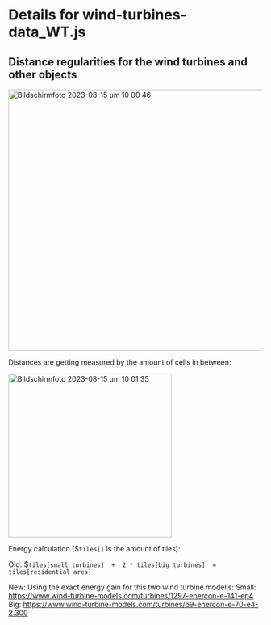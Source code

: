 # Details for wind-turbines-data_WT.js

## Distance regularities for the wind turbines and other objects

<img width="517" alt="Bildschirmfoto 2023-08-15 um 10 00 46" src="https://github.com/ifgiscope/wind-turbines/assets/61976072/f86d8b4a-93fc-4bf9-9dda-51291ad97175">

Distances are getting measured by the amount of cells in between:

<img width="324" alt="Bildschirmfoto 2023-08-15 um 10 01 35" src="https://github.com/ifgiscope/wind-turbines/assets/61976072/7621a14b-e2f9-46bd-9af5-4f3ba515e9df">

Energy calculation ($`tiles[]` is the amount of tiles):

Old:
$`tiles[small turbines]  +  2 * tiles[big turbines]  =  tiles[residential area]`

New:
Using the exact energy gain for this two wind turbine modells:
Small: https://www.wind-turbine-models.com/turbines/1297-enercon-e-141-ep4
Big: https://www.wind-turbine-models.com/turbines/69-enercon-e-70-e4-2.300
